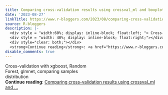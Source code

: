 ```yaml
---
title: Comparing cross-validation results using crossval_ml and boxplots
date: '2023-08-27'
linkTitle: https://www.r-bloggers.com/2023/08/comparing-cross-validation-results-using-crossval_ml-and-boxplots/
source: R-bloggers
description: |-
  <div style = "width:60%; display: inline-block; float:left; "> Cross-validation with xgboost, Random Forest, glmnet, comparing samples distribution</div>
  <div style = "width: 40%; display: inline-block; float:right;"></div>
  <div style="clear: both;"></div>
  <strong>Continue reading</strong>: <a href="https://www.r-bloggers.com/2023/08/comparing-cross-validation-results-using-crossval_ml-and-boxplots/">Comparing cross-validation results using crossval_ml and ...
disable_comments: true
---
```

<div style = "width:60%; display: inline-block; float:left; "> Cross-validation with xgboost, Random Forest, glmnet, comparing samples distribution</div>
<div style = "width: 40%; display: inline-block; float:right;"></div>
<div style="clear: both;"></div>
<strong>Continue reading</strong>: <a href="https://www.r-bloggers.com/2023/08/comparing-cross-validation-results-using-crossval_ml-and-boxplots/">Comparing cross-validation results using crossval_ml and ...